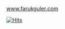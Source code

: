 www.farukguler.com

[![Hits](https://hits.seeyoufarm.com/api/count/incr/badge.svg?url=https%3A%2F%2Fdeku.posstree.com%2Fshare%2Fhit-counts%2F&count_bg=%2379C83D&title_bg=%23555555&icon=&icon_color=%23E7E7E7&title=hits&edge_flat=false)](https://hits.seeyoufarm.com)
